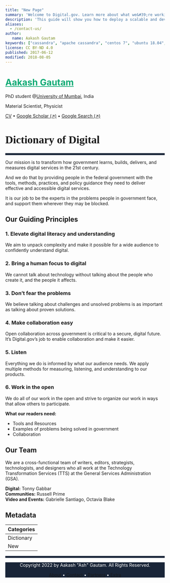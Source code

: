 ```yaml
---
title: "New Page"
summary: 'Welcome to Digital.gov. Learn more about what we&#39;re working on'
description: 'This guide will show you how to deploy a scalable and development-driven NoSQL database with Apache Cassandra on a Linode running Ubuntu 18.04 or CentOS 7.'
aliases:
  - /contact-us/
author:
   name: Aakash Gautam
keywords: ["cassandra", "apache cassandra", "centos 7", "ubuntu 18.04", "database", "nosql"]
license: CC BY-ND 4.0
published: 2017-06-12
modified: 2018-08-05
---
```


<div>
    <h1><a href="" style="cursor: pointer; color: #11AB75;">Aakash Gautam</a></h1>
    <p>PhD student @<a href="">University of Mumbai</a>, India</p>
    <p>Material Scientist, Physicist</p>
    <p>
        <a href="">CV</a> &#8226;
        <a href="https://scholar.google.com/citations?user=m2YGFxgAAAAJ" target="_blank">Google Scholar (↗)</a> &#8226;
        <a href="https://g.co/kgs/XHXSaa" target="_blank">Google Search (↗)</a>
    </p>
</div>


<h1 align="" style="font-family: EB Garamond;font-size: 34px;">Dictionary of Digital</h1>
<hr style="height:6px;border-width:0;background-color:#192538;">
Our mission is to transform how government learns, builds, delivers, and measures digital services in the 21st century.

And we do that by providing people in the federal government with the tools, methods, practices, and policy guidance they need to deliver effective and accessible digital services.

It is our job to be the experts in the problems people in government face, and support them wherever they may be blocked.

## Our Guiding Principles

### 1. Elevate digital literacy and understanding

We aim to unpack complexity and make it possible for a wide audience to confidently understand digital.

### 2. Bring a human focus to digital

We cannot talk about technology without talking about the people who create it, and the people it affects.

### 3. Don’t fear the problems

We believe talking about challenges and unsolved problems is as important as talking about proven solutions.

### 4. Make collaboration easy

Open collaboration across government is critical to a secure, digital future. It’s Digital.gov’s job to enable collaboration and make it easier.

### 5. Listen

Everything we do is informed by what our audience needs. We apply multiple methods for measuring, listening, and understanding to our products.

### 6. Work in the open

We do all of our work in the open and strive to organize our work in ways that allow others to participate.

**What our readers need:**

- Tools and Resources
- Examples of problems being solved in government
- Collaboration

## Our Team

We are a cross-functional team of writers, editors, strategists, technologists, and designers who all work at the Technology Transformation Services (TTS) at the General Services Administration (GSA).

**Digital:** Tonny Gabbar <br>
**Communities:** Russell Prime <br>
**Video and Events:** Gabrielle Santiago, Octavia Blake <br>

## Metadata

| **Categories** |
|-------------|
|Dictionary|
|New|

<hr style="height:6px;border-width:0;background-color:#192538;">
<div style="background-color: #192538; color: white;">
 <p align="center"> Copyright 2022 by Aakash "Ash" Gautam. All Rights Reserved. </p>
 <p align="center">
  <a href="" target="_blank">About</a> &#8226
  <a href="" target="_blank">Contact</a> &#8226
  <a href="" target="_blank">Partners</a> &#8226
   <a href="" target="_blank">Extra</a>
 </p>
</div>
